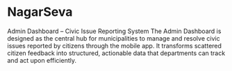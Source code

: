 # NagarSeva
Admin Dashboard – Civic Issue Reporting System  The Admin Dashboard is designed as the central hub for municipalities to manage and resolve civic issues reported by citizens through the mobile app. It transforms scattered citizen feedback into structured, actionable data that departments can track and act upon efficiently.
